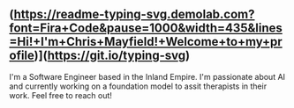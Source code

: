 ## (https://readme-typing-svg.demolab.com?font=Fira+Code&pause=1000&width=435&lines=Hi!+I'm+Chris+Mayfield!+Welcome+to+my+profile)](https://git.io/typing-svg)

<!--
**christophermayfield/christophermayfield** is a ✨ _special_ ✨ repository because its `README.md` (this file) appears on your GitHub profile.

Here are some ideas to get you started:

- 🔭 I’m currently working on ...
- 🌱 I’m currently learning ...
- 👯 I’m looking to collaborate on ...
- 🤔 I’m looking for help with ...
- 💬 Ask me about ...
- 📫 How to reach me: ...
- 😄 Pronouns: ...
- ⚡ Fun fact: ...
-->



I'm a Software Engineer based in the Inland Empire. I'm passionate about AI and currently working on a foundation model to assit therapists in their work.
Feel free to reach out! 
